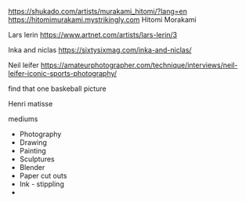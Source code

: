 https://shukado.com/artists/murakami_hitomi/?lang=en
https://hitomimurakami.mystrikingly.com
Hitomi Morakami

Lars lerin 
https://www.artnet.com/artists/lars-lerin/3

Inka and niclas
https://sixtysixmag.com/inka-and-niclas/

Neil leifer
https://amateurphotographer.com/technique/interviews/neil-leifer-iconic-sports-photography/


find that one baskeball picture

Henri matisse 

mediums
- Photography 
- Drawing
- Painting
- Sculptures 
- Blender
- Paper cut outs
- Ink - stippling 
- 